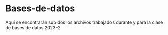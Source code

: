 # Bases-de-datos
Aquí se encontrarán subidos los archivos trabajados durante y para la clase de bases de datos 2023-2
